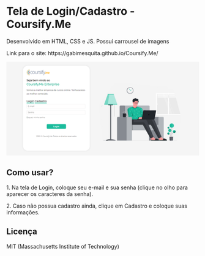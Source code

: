 # Tela de Login/Cadastro - Coursify.Me


<p>Desenvolvido em HTML, CSS e JS. Possui carrousel de imagens</p>


<p>Link para o site: https://gabimesquita.github.io/Coursify.Me/</p>


<img src="coursify1.png"></br>

<h2>Como usar?</h2>

<p>1. Na tela de Login, coloque seu e-mail e sua senha (clique no olho para aparecer os caracteres da senha).</p>

<p>2. Caso não possua cadastro ainda, clique em Cadastro e coloque suas informações.</p>

<h2>Licença</h2>

<p>MIT (Massachusetts Institute of Technology)</p>
